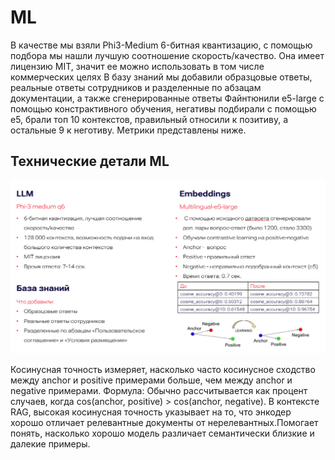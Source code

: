 # ML

В качестве мы взяли Phi3-Medium 6-битная квантизацию, с помощью подбора мы нашли лучшую соотношение скорость/качество. Она имеет лицензию MIT, значит ее можно использовать в том числе коммерческих целях
В базу знаний мы добавили образцовые ответы, реальные ответы сотрудников и разделенные по абзацам документации, а также сгенерированные ответы
Файнтюнили e5-large с помощью констрактивного обучения, негативы подбирали с помощью e5, брали топ 10 контекстов, правильный относили к позитиву, а остальные 9 к неготиву. Метрики представлены ниже.

## Технические детали ML
![](pics/pic3.png)

Косинусная точность измеряет, насколько часто косинусное сходство между anchor и positive примерами больше, чем между anchor и negative примерами.
Формула:
Обычно рассчитывается как процент случаев, когда cos(anchor, positive) > cos(anchor, negative).
В контексте RAG, высокая косинусная точность указывает на то, что энкодер хорошо отличает релевантные документы от нерелевантных.Помогает понять, насколько хорошо модель различает семантически близкие и далекие примеры.
